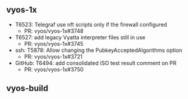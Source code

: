 ## vyos-1x
- T6523: Telegraf use nft scripts only if the firewall configured
   - PR: vyos/vyos-1x#3748
- T6527: add legacy Vyatta interpreter files still in use
   - PR: vyos/vyos-1x#3745
- ssh: T5878: Allow changing the PubkeyAcceptedAlgorithms option
   - PR: vyos/vyos-1x#3721
- GitHub: T6494: add consolidated ISO test result comment on PR
   - PR: vyos/vyos-1x#3750


## vyos-build

